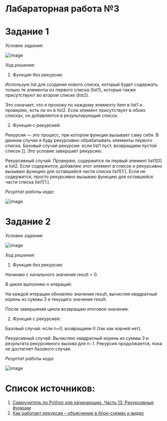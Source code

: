  # Лабараторная работа №3

# Задание 1
*Условие задания:* 

![image](https://github.com/user-attachments/assets/88ccc502-4700-4746-a70a-dd680d3f3abc)

*Ход решения:* 

1. Функция без рекурсии:

Использую list  для создания нового списка, который будет содержать только те элементы из первого списка (list1), которые также присутствуют во втором списке (list2).

Это означает, что я прохожу по каждому элементу item в list1 и проверяю, есть ли он в list2. Если элемент присутствует в обоих списках, он добавляется в результирующий список.

2. Функция с рекурсией:

Рекурсия — это процесс, при котором функция вызывает саму себя. В данном случае я буду рекурсивно обрабатывать элементы первого списка. Базовый случай рекурсии: если list1 пуст, возвращаем пустой список []. Это условие завершает рекурсию.

Рекурсивный случай:
Проверяю, содержится ли первый элемент list1[0] в list2. Если содержится, добавляю этот элемент в список и рекурсивно вызываю функцию для оставшейся части списка list1[1:].
Если не содержится, просто рекурсивно вызываю функцию для оставшейся части списка list1[1:].


*Резултат работы кода:* 

![image](https://github.com/user-attachments/assets/f711916e-db42-438d-b9f8-517d298bb59a)



# Задание 2 

*Условие задания:* 

![image](https://github.com/user-attachments/assets/19c19c2b-2ac4-4c82-b14a-3daaa67f8309)


*Ход решения:* 

1. Функция без рекурсии:

Начинаю с начального значения result = 0. 

В цикле выполняю n итераций:

На каждой итерации обновляю значение result, вычисляя квадратный корень из суммы 3 и текущего значения result.

После завершения цикла возвращаю итоговое значение.

2. Функция с рекурсией:

Базовый случай: если n=0, возвращаем 0 (так как корней нет).


Рекурсивный случай:
	Вычисляю квадратный корень из суммы 3 и результата рекурсивного вызова для n−1. Рекурсия продолжается, пока не достигнет базового случая.

 *Резултат работы кода:* 

![image](https://github.com/user-attachments/assets/6f9b6e55-2abc-44f0-a645-ac45655304b0)


# Список источников:

1.  [Самоучитель по Python для начинающих. Часть 13: Рекурсивные функции](https://proglib.io/p/samouchitel-po-python-dlya-nachinayushchih-chast-13-rekursivnye-funkcii-2023-01-23)
2.  [Как работает рекурсия – объяснение в блок-схемах и видео](https://habr.com/ru/articles/337030/)


